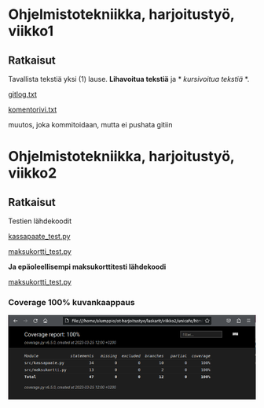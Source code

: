 # Ohjelmistotekniikka, harjoitustyö, viikko1

## Ratkaisut


Tavallista tekstiä yksi (1) lause. **Lihavoitua tekstiä** ja * *kursivoitua tekstiä* *.	

[gitlog.txt](laskarit/viikko1/gitlog.txt)

[komentorivi.txt](laskarit/viikko1/komentorivi.txt)

muutos, joka kommitoidaan, mutta ei pushata gitiin



# Ohjelmistotekniikka, harjoitustyö, viikko2

## Ratkaisut

Testien lähdekoodit

[kassapaate_test.py](laskarit/viikko2/unicafe/src/tests/kassapaate_test.py)


[maksukortti_test.py](laskarit/viikko2/unicafe/src/tests/maksukortti_test.py)

**Ja epäoleellisempi maksukorttitesti lähdekoodi**

[maksukortti_test.py](laskarit/viikko2/maksukortti/src/tests/maksukortti_test.py)

### Coverage 100% kuvankaappaus

![Coverage 100% kuvankaappaus](laskarit/viikko2/coverage100pros.png)
